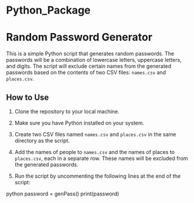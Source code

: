 # Python_Package
# Random Password Generator

This is a simple Python script that generates random passwords. The passwords will be a combination of lowercase letters, uppercase letters, and digits. The script will exclude certain names from the generated passwords based on the contents of two CSV files: `names.csv` and `places.csv`.

## How to Use

1. Clone the repository to your local machine.

2. Make sure you have Python installed on your system.

3. Create two CSV files named `names.csv` and `places.csv` in the same directory as the script.

4. Add the names of people to `names.csv` and the names of places to `places.csv`, each in a separate row. These names will be excluded from the generated passwords.

5. Run the script by uncommenting the following lines at the end of the script:

python
password = genPass()
print(password)
